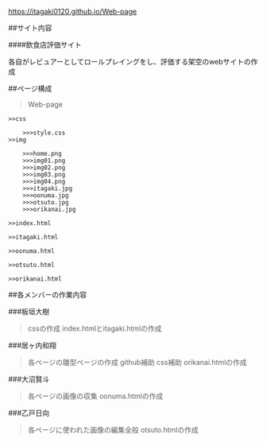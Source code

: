 https://itagaki0120.github.io/Web-page

##サイト内容

####飲食店評価サイト

各自がレビュアーとしてロールプレイングをし、評価する架空のwebサイトの作成

##ページ構成

>Web-page

    >>css
    
        >>>style.css
    >>img
    
        >>>home.png
        >>>img01.png
        >>>img02.png
        >>>img03.png
        >>>img04.png
        >>>itagaki.jpg
        >>>oonuma.jpg
        >>>otsuto.jpg
        >>>orikanai.jpg
    
    >>index.html
    
    >>itagaki.html
    
    >>oonuma.html
    
    >>otsuto.html
    
    >>orikanai.html

##各メンバーの作業内容

###板垣大樹
>cssの作成
>index.htmlとitagaki.htmlの作成

###居ヶ内和翔
>各ページの雛型ページの作成
>github補助
>css補助
>orikanai.htmlの作成

###大沼賢斗
>各ページの画像の収集
>oonuma.htmlの作成

###乙戸日向
>各ページに使われた画像の編集全般
>otsuto.htmlの作成

